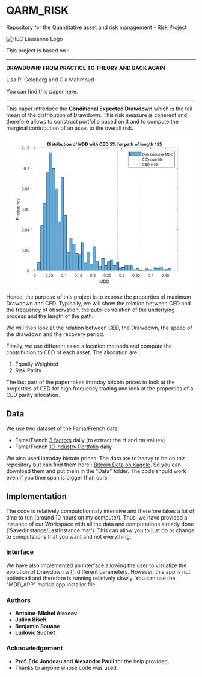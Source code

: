 # QARM_RISK

Repository for the Quantitative asset and risk management - Risk Project

![HEC Lausanne Logo](https://upload.wikimedia.org/wikipedia/commons/thumb/a/a3/HEC_Lausanne_logo.svg/293px-HEC_Lausanne_logo.svg.png)

This project is based on :


------------------------------------------------------------------------------------------------------------------------------
**DRAWDOWN: FROM PRACTICE TO THEORY AND BACK AGAIN**

Lisa R. Goldberg and Ola Mahmoud

 You can find this paper [here](https://arxiv.org/pdf/1404.7493.pdf).
 
------------------------------------------------------------------------------------------------------------------------------

This paper introduce the **Conditional Expected Drawdown** which is the tail mean of the distribution of Drawdown. This risk measure is coherent and therefore allows to construct portfolio based on it and to compute the marginal contribution of an asset to the overall risk. 

<img src="https://github.com/blacksouane/QARM_RISK/blob/master/Plots/MDD_Distribution.png" height="400" width="600"> 

Hence, the purpose of this project is to expose the properties of maximum Drawdown and CED. Typically, we will show the relation between CED and the frequency of observation, the auto-correlation of the underlying process and the length of the path.

We will then look at the relation between CED, the Drawdown, the speed of the drawdown and the recovery period.

Finally, we use different asset allocation methods and compute the contribution to CED of each asset. The allocation are : 

1. Equally Weighted
2. Risk Parity

The last part of the paper takes intraday bitcoin prices to look at the properties of CED for high frequency trading and look at the properties of a CED parity allocation. 

## Data

We use two dataset of the Fama/French data:

- Fama/French [3 factors](https://mba.tuck.dartmouth.edu/pages/faculty/ken.french/Data_Library/f-f_factors.html) daily (to extract the rf and rm values)
- Fama/French [10 industry Portfolio](https://mba.tuck.dartmouth.edu/pages/faculty/ken.french/Data_Library/det_10_ind_port.html) daily

We also used intraday bictoin prices. The data are to heavy to be on this repository but can find them here : [Bitcoin Data on Kaggle](https://www.kaggle.com/mczielinski/bitcoin-historical-data). So you can download them and put them in the "Data" folder. The code should work even if you time span is bigger than ours.

## Implementation

The code is relatively computotionnaly intensive and therefore takes a lot of time to run (around 10 hours on my computer). Thus, we have provided a instance of our Workspace with all the data and computations already done ('SavedInstance/LastInstance.mat'). This can allow you to just do or change to computations that you want and not everything.

### Interface

We have also implemented an interface allowing the user to visualize the evolution of Drawdown with different parameters. However, this app is not optimised and therefore is running relatively slowly. You can use the "MDD_APP" matlab app installer file.

### Authors

* **Antoine-Michel Alexeev** 
* **Julien Bisch**
* **Benjamin Souane** 
* **Ludovic Suchet**

### Acknowledgement

* **Prof. Eric Jondeau and Alexandre Pauli** for the help provided.
* Thanks to anyone whose code was used.
